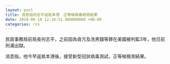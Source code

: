 ```yaml
---
layout: post
title: 消息指何志平返抵本港　正等候病毒檢測結果
date: 2020-06-10 12:16:51.000000000 +08:00
categories: rss
---
```


民政事務局前局長何志平，之前因為貪污及洗黑錢等罪在美國被判監3年，他日前刑滿出獄。

消息指，他今早返抵本港後，接受新型冠狀病毒測試，正等候檢測結果。
